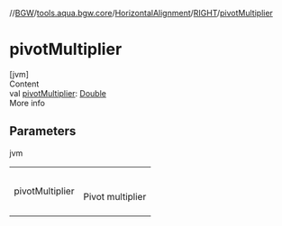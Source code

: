 //[BGW](../../../../index.md)/[tools.aqua.bgw.core](../../index.md)/[HorizontalAlignment](../index.md)/[RIGHT](index.md)/[pivotMultiplier](pivot-multiplier.md)



# pivotMultiplier  
[jvm]  
Content  
val [pivotMultiplier](pivot-multiplier.md): [Double](https://kotlinlang.org/api/latest/jvm/stdlib/kotlin/-double/index.html)  
More info  


## Parameters  
  
jvm  
  
| | |
|---|---|
| <a name="tools.aqua.bgw.core/HorizontalAlignment.RIGHT/pivotMultiplier/#/PointingToDeclaration/"></a>pivotMultiplier| <a name="tools.aqua.bgw.core/HorizontalAlignment.RIGHT/pivotMultiplier/#/PointingToDeclaration/"></a><br><br>Pivot multiplier<br><br>|
  
  



